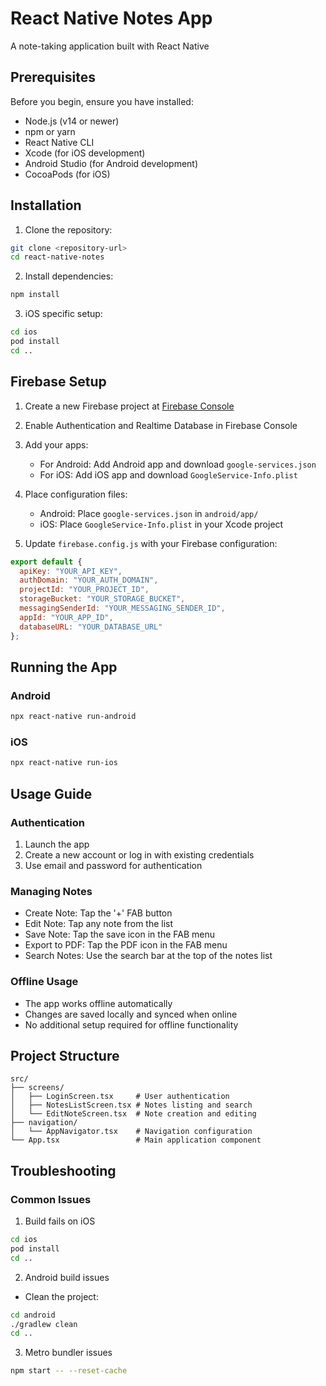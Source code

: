 # React Native Notes App

A note-taking application built with React Native

## Prerequisites

Before you begin, ensure you have installed:

- Node.js (v14 or newer)
- npm or yarn
- React Native CLI
- Xcode (for iOS development)
- Android Studio (for Android development)
- CocoaPods (for iOS)

## Installation

1. Clone the repository:
```bash
git clone <repository-url>
cd react-native-notes
```

2. Install dependencies:
```bash
npm install
```

3. iOS specific setup:
```bash
cd ios
pod install
cd ..
```

## Firebase Setup

1. Create a new Firebase project at [Firebase Console](https://console.firebase.google.com)

2. Enable Authentication and Realtime Database in Firebase Console

3. Add your apps:
   - For Android: Add Android app and download `google-services.json`
   - For iOS: Add iOS app and download `GoogleService-Info.plist`

4. Place configuration files:
   - Android: Place `google-services.json` in `android/app/`
   - iOS: Place `GoogleService-Info.plist` in your Xcode project

5. Update `firebase.config.js` with your Firebase configuration:
```javascript
export default {
  apiKey: "YOUR_API_KEY",
  authDomain: "YOUR_AUTH_DOMAIN",
  projectId: "YOUR_PROJECT_ID",
  storageBucket: "YOUR_STORAGE_BUCKET",
  messagingSenderId: "YOUR_MESSAGING_SENDER_ID",
  appId: "YOUR_APP_ID",
  databaseURL: "YOUR_DATABASE_URL"
};
```

## Running the App

### Android
```bash
npx react-native run-android
```

### iOS
```bash
npx react-native run-ios
```

## Usage Guide

### Authentication
1. Launch the app
2. Create a new account or log in with existing credentials
3. Use email and password for authentication

### Managing Notes
- Create Note: Tap the '+' FAB button
- Edit Note: Tap any note from the list
- Save Note: Tap the save icon in the FAB menu
- Export to PDF: Tap the PDF icon in the FAB menu
- Search Notes: Use the search bar at the top of the notes list

### Offline Usage
- The app works offline automatically
- Changes are saved locally and synced when online
- No additional setup required for offline functionality

## Project Structure

```
src/
├── screens/
│   ├── LoginScreen.tsx     # User authentication
│   ├── NotesListScreen.tsx # Notes listing and search
│   └── EditNoteScreen.tsx  # Note creation and editing
├── navigation/
│   └── AppNavigator.tsx    # Navigation configuration
└── App.tsx                 # Main application component
```

## Troubleshooting

### Common Issues

1. Build fails on iOS
```bash
cd ios
pod install
cd ..
```

2. Android build issues
- Clean the project:
```bash
cd android
./gradlew clean
cd ..
```

3. Metro bundler issues
```bash
npm start -- --reset-cache
```

